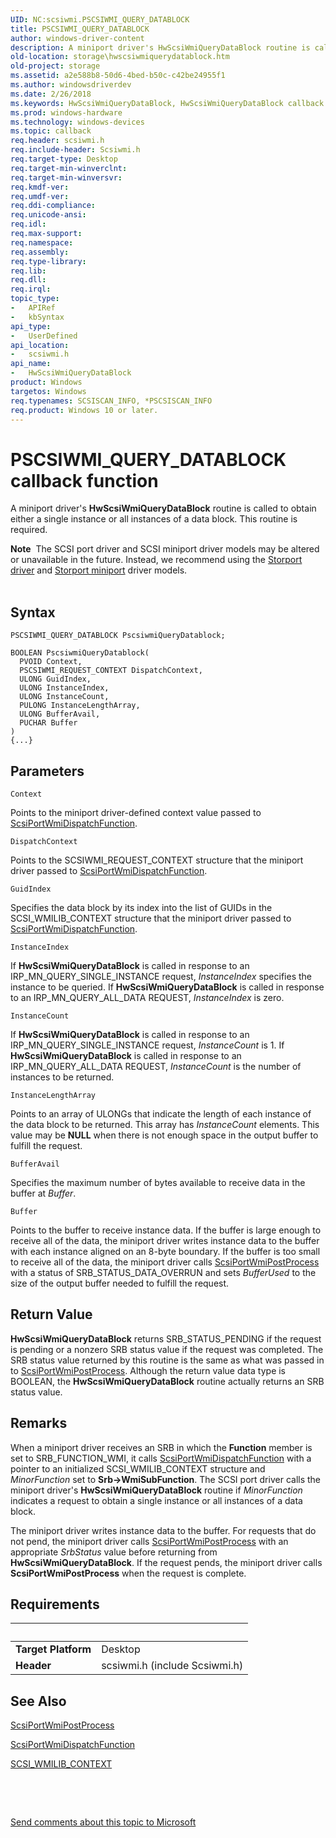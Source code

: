 ```yaml
---
UID: NC:scsiwmi.PSCSIWMI_QUERY_DATABLOCK
title: PSCSIWMI_QUERY_DATABLOCK
author: windows-driver-content
description: A miniport driver's HwScsiWmiQueryDataBlock routine is called to obtain either a single instance or all instances of a data block.
old-location: storage\hwscsiwmiquerydatablock.htm
old-project: storage
ms.assetid: a2e588b8-50d6-4bed-b50c-c42be24955f1
ms.author: windowsdriverdev
ms.date: 2/26/2018
ms.keywords: HwScsiWmiQueryDataBlock, HwScsiWmiQueryDataBlock callback function [Storage Devices], PSCSIWMI_QUERY_DATABLOCK, Scsimini_1405dcfc-840b-4cc6-bd4c-63d071aa993e.xml, scsiwmi/HwScsiWmiQueryDataBlock, storage.hwscsiwmiquerydatablock
ms.prod: windows-hardware
ms.technology: windows-devices
ms.topic: callback
req.header: scsiwmi.h
req.include-header: Scsiwmi.h
req.target-type: Desktop
req.target-min-winverclnt: 
req.target-min-winversvr: 
req.kmdf-ver: 
req.umdf-ver: 
req.ddi-compliance: 
req.unicode-ansi: 
req.idl: 
req.max-support: 
req.namespace: 
req.assembly: 
req.type-library: 
req.lib: 
req.dll: 
req.irql: 
topic_type:
-	APIRef
-	kbSyntax
api_type:
-	UserDefined
api_location:
-	scsiwmi.h
api_name:
-	HwScsiWmiQueryDataBlock
product: Windows
targetos: Windows
req.typenames: SCSISCAN_INFO, *PSCSISCAN_INFO
req.product: Windows 10 or later.
---
```



# PSCSIWMI_QUERY_DATABLOCK callback function
A miniport driver's <b>HwScsiWmiQueryDataBlock</b> routine is called to obtain either a single instance or all instances of a data block. This routine is required.
<div class="alert"><b>Note</b>  The SCSI port driver and SCSI miniport driver models may be altered or unavailable in the future. Instead, we recommend using the <a href="https://msdn.microsoft.com/en-us/windows/hardware/drivers/storage/storport-driver">Storport driver</a> and <a href="https://msdn.microsoft.com/en-us/windows/hardware/drivers/storage/storport-miniport-drivers">Storport miniport</a> driver models.</div><div> </div>

## Syntax

```
PSCSIWMI_QUERY_DATABLOCK PscsiwmiQueryDatablock;

BOOLEAN PscsiwmiQueryDatablock(
  PVOID Context,
  PSCSIWMI_REQUEST_CONTEXT DispatchContext,
  ULONG GuidIndex,
  ULONG InstanceIndex,
  ULONG InstanceCount,
  PULONG InstanceLengthArray,
  ULONG BufferAvail,
  PUCHAR Buffer
)
{...}
```

## Parameters

`Context`

Points to the miniport driver-defined context value passed to <a href="..\scsiwmi\nf-scsiwmi-scsiportwmidispatchfunction.md">ScsiPortWmiDispatchFunction</a>.

`DispatchContext`

Points to the SCSIWMI_REQUEST_CONTEXT structure that the miniport driver passed to <a href="..\scsiwmi\nf-scsiwmi-scsiportwmidispatchfunction.md">ScsiPortWmiDispatchFunction</a>.

`GuidIndex`

Specifies the data block by its index into the list of GUIDs in the SCSI_WMILIB_CONTEXT structure that the miniport driver passed to <a href="..\scsiwmi\nf-scsiwmi-scsiportwmidispatchfunction.md">ScsiPortWmiDispatchFunction</a>.

`InstanceIndex`

If <b>HwScsiWmiQueryDataBlock</b> is called in response to an IRP_MN_QUERY_SINGLE_INSTANCE request, <i>InstanceIndex</i> specifies the instance to be queried. If <b>HwScsiWmiQueryDataBlock</b> is called in response to an IRP_MN_QUERY_ALL_DATA REQUEST, <i>InstanceIndex</i> is zero.

`InstanceCount`

If <b>HwScsiWmiQueryDataBlock</b> is called in response to an IRP_MN_QUERY_SINGLE_INSTANCE request, <i>InstanceCount</i> is 1. If <b>HwScsiWmiQueryDataBlock</b> is called in response to an IRP_MN_QUERY_ALL_DATA REQUEST, <i>InstanceCount</i> is the number of instances to be returned.

`InstanceLengthArray`

Points to an array of ULONGs that indicate the length of each instance of the data block to be returned. This array has <i>InstanceCount</i> elements. This value may be <b>NULL</b> when there is not enough space in the output buffer to fulfill the request.

`BufferAvail`

Specifies the maximum number of bytes available to receive data in the buffer at <i>Buffer</i>.

`Buffer`

Points to the buffer to receive instance data. If the buffer is large enough to receive all of the data, the miniport driver writes instance data to the buffer with each instance aligned on an 8-byte boundary. If the buffer is too small to receive all of the data, the miniport driver calls <a href="..\scsiwmi\nf-scsiwmi-scsiportwmipostprocess.md">ScsiPortWmiPostProcess</a> with a status of SRB_STATUS_DATA_OVERRUN and sets <i>BufferUsed</i>  to the size of the output buffer needed to fulfill the request.


## Return Value

<b>HwScsiWmiQueryDataBlock</b> returns SRB_STATUS_PENDING if the request is pending or a nonzero SRB status value if the request was completed.  The SRB status value returned by this routine is the same as what was passed in to <a href="..\scsiwmi\nf-scsiwmi-scsiportwmipostprocess.md">ScsiPortWmiPostProcess</a>. Although the return value data type is BOOLEAN, the <b>HwScsiWmiQueryDataBlock</b> routine actually returns an SRB status value.

## Remarks

When a miniport driver receives an SRB in which the <b>Function</b> member is set to SRB_FUNCTION_WMI, it calls <a href="..\scsiwmi\nf-scsiwmi-scsiportwmidispatchfunction.md">ScsiPortWmiDispatchFunction</a> with a pointer to an initialized SCSI_WMILIB_CONTEXT structure and <i>MinorFunction</i> set to <b>Srb-&gt;WmiSubFunction</b>. The SCSI port driver calls the miniport driver's <b>HwScsiWmiQueryDataBlock</b> routine if <i>MinorFunction</i> indicates a request to obtain a single instance or all instances of a data block.

The miniport driver writes instance data to the buffer. For requests that do not pend, the miniport driver calls <a href="..\scsiwmi\nf-scsiwmi-scsiportwmipostprocess.md">ScsiPortWmiPostProcess</a> with an appropriate <i>SrbStatus</i> value before returning from <b>HwScsiWmiQueryDataBlock</b>. If the request pends, the miniport driver calls <b>ScsiPortWmiPostProcess</b> when the request is complete.

## Requirements
| &nbsp; | &nbsp; |
| ---- |:---- |
| **Target Platform** | Desktop |
| **Header** | scsiwmi.h (include Scsiwmi.h) |

## See Also

<a href="..\scsiwmi\nf-scsiwmi-scsiportwmipostprocess.md">ScsiPortWmiPostProcess</a>



<a href="..\scsiwmi\nf-scsiwmi-scsiportwmidispatchfunction.md">ScsiPortWmiDispatchFunction</a>



<a href="..\scsiwmi\ns-scsiwmi-_scsiwmilib_context.md">SCSI_WMILIB_CONTEXT</a>



 

 

<a href="mailto:wsddocfb@microsoft.com?subject=Documentation%20feedback [storage\storage]:%20PSCSIWMI_QUERY_DATABLOCK callback function%20 RELEASE:%20(2/26/2018)&amp;body=%0A%0APRIVACY STATEMENT%0A%0AWe use your feedback to improve the documentation. We don't use your email address for any other purpose, and we'll remove your email address from our system after the issue that you're reporting is fixed. While we're working to fix this issue, we might send you an email message to ask for more info. Later, we might also send you an email message to let you know that we've addressed your feedback.%0A%0AFor more info about Microsoft's privacy policy, see http://privacy.microsoft.com/en-us/default.aspx." title="Send comments about this topic to Microsoft">Send comments about this topic to Microsoft</a>
